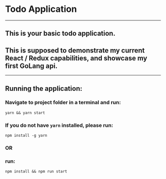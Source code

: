 # Todo Application
----

## This is your basic todo application.
## This is supposed to demonstrate my current React / Redux capabilities, and showcase my first GoLang api.

----

## Running the application:
### Navigate to project folder in a terminal and run:
```
yarn && yarn start
```

### If you do not have `yarn` installed, please run:
```
npm install -g yarn
```
### OR
### run:
```
npm install && npm run start
```

